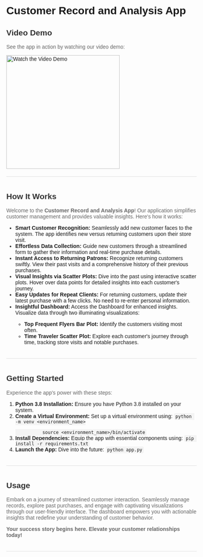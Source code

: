 <!DOCTYPE html>
<html>
<head>
  <title>Your App's README</title>
  <style>
    body {
      font-family: Arial, sans-serif;
      margin: 0;
      padding: 20px;
    }
    h1 {
      font-weight: bold;
    }
    h2 {
      font-weight: bold;
      color: #333;
    }
    h3 {
      font-weight: bold;
      color: #666;
    }
    p {
      color: #666;
    }
    code {
      background-color: #f4f4f4;
      padding: 2px 4px;
      border-radius: 4px;
      font-family: Consolas, monospace;
    }
    .container {
      max-width: 800px;
      margin: 0 auto;
    }
    .section {
      margin-bottom: 40px;
      border-bottom: 1px solid #ddd;
      padding-bottom: 20px;
    }
  </style>
</head>
<body>
  <div class="container">
    <h1><strong>Customer Record and Analysis App</strong></h1>
    <div class="section">
      <h2><strong>Video Demo</strong></h2>
      <p>See the app in action by watching our video demo:</p>
      <a href="https://www.youtube.com/watch?v=your-video-id">
        <img src="video-demo-thumbnail.png" alt="Watch the Video Demo" width="300" height="auto">
      </a>
    </div>
    <div class="section">
      <h2><strong>How It Works</strong></h2>
      <p>Welcome to the <strong>Customer Record and Analysis App</strong>! Our application simplifies customer management and provides valuable insights. Here's how it works:</p>
      <ul>
        <li><strong>Smart Customer Recognition:</strong> Seamlessly add new customer faces to the system. The app identifies new versus returning customers upon their store visit.</li>
        <li><strong>Effortless Data Collection:</strong> Guide new customers through a streamlined form to gather their information and real-time purchase details.</li>
        <li><strong>Instant Access to Returning Patrons:</strong> Recognize returning customers swiftly. View their past visits and a comprehensive history of their previous purchases.</li>
        <li><strong>Visual Insights via Scatter Plots:</strong> Dive into the past using interactive scatter plots. Hover over data points for detailed insights into each customer's journey.</li>
        <li><strong>Easy Updates for Repeat Clients:</strong> For returning customers, update their latest purchase with a few clicks. No need to re-enter personal information.</li>
        <li><strong>Insightful Dashboard:</strong> Access the Dashboard for enhanced insights. Visualize data through two illuminating visualizations:</li>
        <ul>
          <li><strong>Top Frequent Flyers Bar Plot:</strong> Identify the customers visiting most often.</li>
          <li><strong>Time Traveler Scatter Plot:</strong> Explore each customer's journey through time, tracking store visits and notable purchases.</li>
        </ul>
      </ul>
    </div>
    <div class="section">
      <h2><strong>Getting Started</strong></h2>
      <p>Experience the app's power with these steps:</p>
      <ol>
        <li><strong>Python 3.8 Installation:</strong> Ensure you have Python 3.8 installed on your system.</li>
        <li><strong>Create a Virtual Environment:</strong> Set up a virtual environment using:
          <code>python -m venv &lt;environment_name&gt;<br>
          source &lt;environment_name&gt;/bin/activate</code></li>
        <li><strong>Install Dependencies:</strong> Equip the app with essential components using:
          <code>pip install -r requirements.txt</code></li>
        <li><strong>Launch the App:</strong> Dive into the future:
          <code>python app.py</code></li>
      </ol>
    </div>
    <div class="section">
      <h2><strong>Usage</strong></h2>
      <p>Embark on a journey of streamlined customer interaction. Seamlessly manage records, explore past purchases, and engage with captivating visualizations through our user-friendly interface. The dashboard empowers you with actionable insights that redefine your understanding of customer behavior.</p>
      <p><strong>Your success story begins here. Elevate your customer relationships today!</strong></p>
    </div>
  </div>
</body>
</html>
